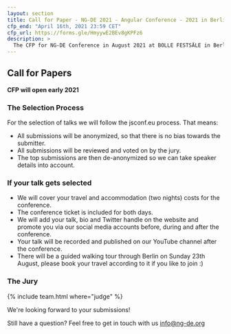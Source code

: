 ```yaml
---
layout: section
title: Call for Paper - NG-DE 2021 - Angular Conference - 2021 in Berlin
cfp_end: "April 16th, 2021 23:59 CET"
cfp_url: https://forms.gle/HmyywE2BEv8gKPFz6
description: >
  The CFP for NG-DE Conference in August 2021 at BOLLE FESTSÄLE in Berlin is now open.
---
```


## Call for Papers

**CFP will open early 2021**

### The Selection Process

For the selection of talks we will follow the jsconf.eu process. That means:

- All submissions will be anonymized, so that there is no bias towards the submitter.
- All submissions will be reviewed and voted on by the jury.
- The top submissions are then de-anonymized so we can take speaker details into account.

### If your talk gets selected

- We will cover your travel and accommodation (two nights) costs for the conference.
- The conference ticket is included for both days.
- We will add your talk, bio and Twitter handle on the website and promote you via our social media accounts before, during and after the conference.
- Your talk will be recorded and published on our YouTube channel after the conference.
- There will be a guided walking tour through Berlin on Sunday 23th August, please book your travel according to it if you like to join :)

### The Jury

{% include team.html where="judge" %}



We're looking forward to your submissions!

Still have a question?
Feel free to get in touch with us [info@ng-de.org](mailto:info@ng-de.org)
